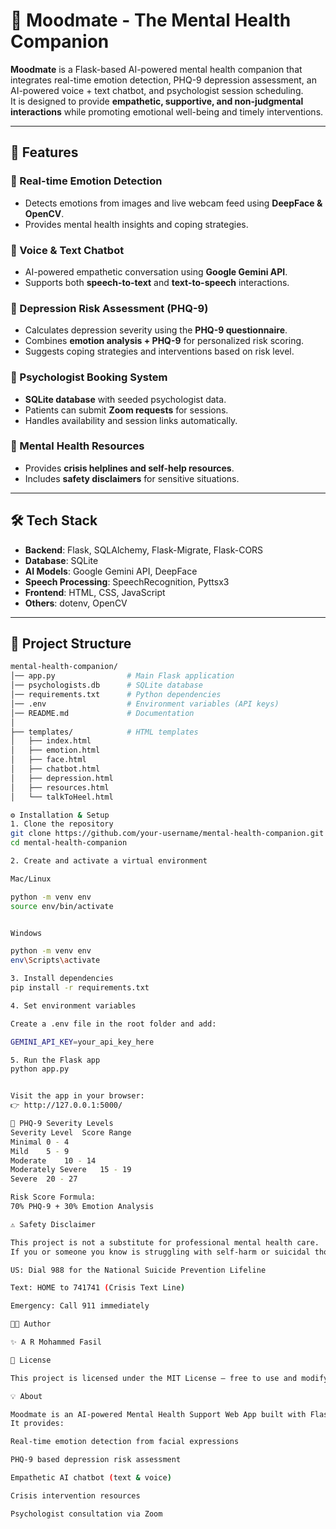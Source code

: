 # 🧠 Moodmate - The Mental Health Companion

**Moodmate** is a Flask-based AI-powered mental health companion that integrates real-time emotion detection, PHQ-9 depression assessment, an AI-powered voice + text chatbot, and psychologist session scheduling.  
It is designed to provide **empathetic, supportive, and non-judgmental interactions** while promoting emotional well-being and timely interventions.

---

## 🚀 Features

### 🔹 Real-time Emotion Detection
- Detects emotions from images and live webcam feed using **DeepFace & OpenCV**.
- Provides mental health insights and coping strategies.

### 🔹 Voice & Text Chatbot
- AI-powered empathetic conversation using **Google Gemini API**.
- Supports both **speech-to-text** and **text-to-speech** interactions.

### 🔹 Depression Risk Assessment (PHQ-9)
- Calculates depression severity using the **PHQ-9 questionnaire**.
- Combines **emotion analysis + PHQ-9** for personalized risk scoring.
- Suggests coping strategies and interventions based on risk level.

### 🔹 Psychologist Booking System
- **SQLite database** with seeded psychologist data.
- Patients can submit **Zoom requests** for sessions.
- Handles availability and session links automatically.

### 🔹 Mental Health Resources
- Provides **crisis helplines and self-help resources**.
- Includes **safety disclaimers** for sensitive situations.

---

## 🛠 Tech Stack

- **Backend**: Flask, SQLAlchemy, Flask-Migrate, Flask-CORS  
- **Database**: SQLite  
- **AI Models**: Google Gemini API, DeepFace  
- **Speech Processing**: SpeechRecognition, Pyttsx3  
- **Frontend**: HTML, CSS, JavaScript  
- **Others**: dotenv, OpenCV  

---

## 📂 Project Structure

```bash
mental-health-companion/
│── app.py                # Main Flask application
│── psychologists.db      # SQLite database
│── requirements.txt      # Python dependencies
│── .env                  # Environment variables (API keys)
│── README.md             # Documentation
│
├── templates/            # HTML templates
│   ├── index.html
│   ├── emotion.html
│   ├── face.html
│   ├── chatbot.html
│   ├── depression.html
│   ├── resources.html
│   └── talkToHeel.html

⚙️ Installation & Setup
1. Clone the repository
git clone https://github.com/your-username/mental-health-companion.git
cd mental-health-companion

2. Create and activate a virtual environment

Mac/Linux

python -m venv env
source env/bin/activate


Windows

python -m venv env
env\Scripts\activate

3. Install dependencies
pip install -r requirements.txt

4. Set environment variables

Create a .env file in the root folder and add:

GEMINI_API_KEY=your_api_key_here

5. Run the Flask app
python app.py


Visit the app in your browser:
👉 http://127.0.0.1:5000/

🧩 PHQ-9 Severity Levels
Severity Level	Score Range
Minimal	0 - 4
Mild	5 - 9
Moderate	10 - 14
Moderately Severe	15 - 19
Severe	20 - 27

Risk Score Formula:
70% PHQ-9 + 30% Emotion Analysis

⚠️ Safety Disclaimer

This project is not a substitute for professional mental health care.
If you or someone you know is struggling with self-harm or suicidal thoughts:

US: Dial 988 for the National Suicide Prevention Lifeline

Text: HOME to 741741 (Crisis Text Line)

Emergency: Call 911 immediately

👨‍💻 Author

✨ A R Mohammed Fasil

📜 License

This project is licensed under the MIT License – free to use and modify.

💡 About

Moodmate is an AI-powered Mental Health Support Web App built with Flask, DeepFace, Google Gemini AI, and SQLAlchemy.
It provides:

Real-time emotion detection from facial expressions

PHQ-9 based depression risk assessment

Empathetic AI chatbot (text & voice)

Crisis intervention resources

Psychologist consultation via Zoom
